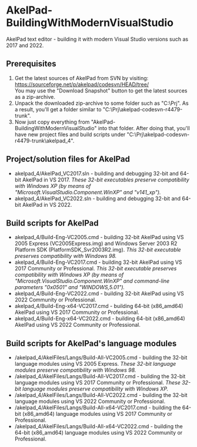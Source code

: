# AkelPad-BuildingWithModernVisualStudio
AkelPad text editor - building it with modern Visual Studio versions such as 2017 and 2022.

## Prerequisites

1. Get the latest sources of AkelPad from SVN by visiting: https://sourceforge.net/p/akelpad/codesvn/HEAD/tree/  
You may use the "Download Snapshot" button to get the latest sources as a zip-archive.
2. Unpack the downloaded zip-archive to some folder such as "C:\Prj". As a result, you'll get a folder similar to "C:\Prj\akelpad-codesvn-r4479-trunk".
3. Now just copy everything from "AkelPad-BuildingWithModernVisualStudio" into that folder. After doing that, you'll have new project files and build scripts under "C:\Prj\akelpad-codesvn-r4479-trunk\akelpad_4".

## Project/solution files for AkelPad

* akelpad_4/AkelPad_VC2017.sln - building and debugging 32-bit and 64-bit AkelPad in VS 2017. _These 32-bit executables preserve compatibility with Windows XP (by means of "Microsoft.VisualStudio.Component.WinXP" and "v141_xp")._
* akelpad_4/AkelPad_VC2022.sln - building and debugging 32-bit and 64-bit AkelPad in VS 2022.

## Build scripts for AkelPad

* akelpad_4/Build-Eng-VC2005.cmd - building 32-bit AkelPad using VS 2005 Express (VC2005Express.img) and Windows Server 2003 R2 Platform SDK (PlatformSDK_Svr2003R2.img). _This 32-bit executable preserves compatibility with Windows 98._
* akelpad_4/Build-Eng-VC2017.cmd - building 32-bit AkelPad using VS 2017 Community or Professional. _This 32-bit executable preserves compatibility with Windows XP (by means of "Microsoft.VisualStudio.Component.WinXP" and command-line parameters "0x0501" and "WINDOWS,5.01")._
* akelpad_4/Build-Eng-VC2022.cmd - building 32-bit AkelPad using VS 2022 Community or Professional.
* akelpad_4/Build-Eng-x64-VC2017.cmd - building 64-bit (x86_amd64) AkelPad using VS 2017 Community or Professional.
* akelpad_4/Build-Eng-x64-VC2022.cmd - building 64-bit (x86_amd64) AkelPad using VS 2022 Community or Professional.

## Build scripts for AkelPad's language modules
* /akelpad_4/AkelFiles/Langs/Build-All-VC2005.cmd - building the 32-bit language modules using VS 2005 Express. _These 32-bit language modules preserve compatibility with Windows 98._
* /akelpad_4/AkelFiles/Langs/Build-All-VC2017.cmd - building the 32-bit language modules using VS 2017 Community or Professional. _These 32-bit language modules preserve compatibility with Windows XP._
* /akelpad_4/AkelFiles/Langs/Build-All-VC2022.cmd - building the 32-bit language modules using VS 2022 Community or Professional.
* /akelpad_4/AkelFiles/Langs/Build-All-x64-VC2017.cmd - building the 64-bit (x86_amd64) language modules using VS 2017 Community or Professional.
* /akelpad_4/AkelFiles/Langs/Build-All-x64-VC2022.cmd - building the 64-bit (x86_amd64) language modules using VS 2022 Community or Professional.
